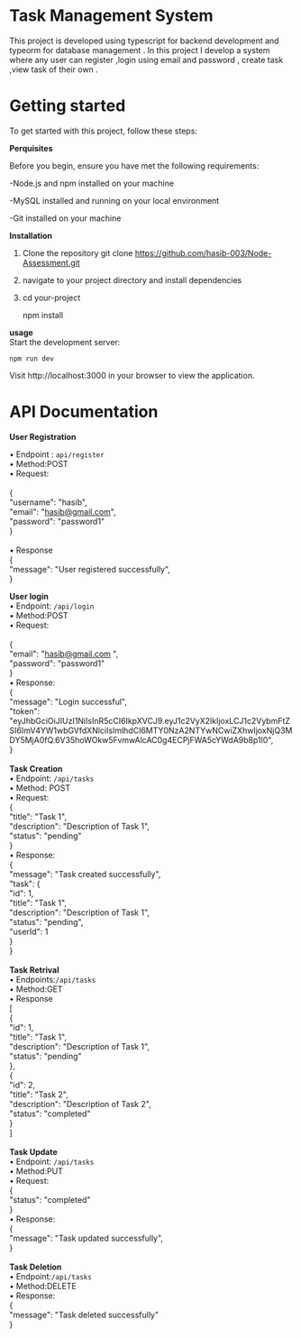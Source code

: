 

# Task Management System

This project is developed using typescript for backend development and typeorm for database management . In this project I develop a system where any user can register ,login using email and password , create task ,view task of their own . 

# Getting started

To get started with this project, follow these steps:

**Perquisites**

Before you begin, ensure you have met the following requirements:

-Node.js and npm installed on your machine

-MySQL installed and running on your local environment 

-Git installed on your machine

**Installation**

1. Clone the repository 
	git clone https://github.com/hasib-003/Node-Assessment.git

3. navigate to your project directory and install dependencies
4. 
	cd your-project

	npm install

**usage**  
Start the development server:

	npm run dev
 
Visit http://localhost:3000 in your browser to view the application.

# API Documentation

**User Registration**

•	Endpoint : `api/register`<br>
•	Method:POST<br>
•	Request: <br><br>
{<br>
  "username": "hasib",<br>
  "email": "hasib@gmail.com",<br>
  "password": "password1"<br>
}<br><br>
•	Response<br>
{<br>
  "message": "User registered successfully",<br>
}<br>

**User login**<br>
•	Endpoint: `/api/login`<br>
•	Method:POST<br>
•	Request:<br><br>
	{<br>
  "email": "hasib@gmail.com ",<br>
  "password": "password1"<br>
	}<br>
•	Response:<br>
{<br>
  "message": "Login successful",<br>
  "token": <br>"eyJhbGciOiJIUzI1NiIsInR5cCI6IkpXVCJ9.eyJ1c2VyX2lkIjoxLCJ1c2VybmFtZSI6ImV4YW1wbGVfdXNlciIsImlhdCI6MTY0NzA2NTYwNCwiZXhwIjoxNjQ3MDY5MjA0fQ.6V35hoWOkw5FvmwAlcAC0g4ECPjFWA5cYWdA9b8p1l0",<br>
}<br><br>
**Task Creation**<br>
•	Endpoint: `/api/tasks`<br>
•	Method: POST<br>
•	Request:<br>
{<br>
  "title": "Task 1",<br>
  "description": "Description of Task 1",<br>
  "status": "pending"<br>
}<br>
•	Response:<br>
{<br>
  "message": "Task created successfully",<br>
  "task": {<br>
    "id": 1,<br>
    "title": "Task 1",<br>
    "description": "Description of Task 1",<br>
    "status": "pending",<br>
    "userId": 1<br>
  }<br>
}<br><br>
**Task Retrival**<br>
•	Endpoints:`/api/tasks`<br>
•	Method:GET<br>
•	Response<br>
[<br>
  {<br>
    "id": 1,<br>
    "title": "Task 1",<br>
    "description": "Description of Task 1",<br>
    "status": "pending"<br>
  },<br>
  {<br>
    "id": 2,<br>
    "title": "Task 2",<br>
    "description": "Description of Task 2",<br>
    "status": "completed"<br>
  }<br>
]<br><br>
**Task Update**<br>
•	Endpoint: `/api/tasks`<br>
•	Method:PUT<br>
•	Request: <br>
{<br>
 "status": "completed"<br>
}<br>
•	Response:<br>
{<br>
  "message": "Task updated successfully",<br>
 }<br><br>
****Task Deletion****<br>
•	Endpoint:`/api/tasks`<br>
•	Method:DELETE<br>
•	Response:<br>
{<br>
  "message": "Task deleted successfully"<br>
}<br>
